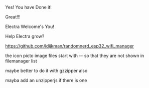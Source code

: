 Yes! You have Done it!

Great!!!

Electra Welcome's You!

Help Electra grow?

https://github.com/ldijkman/randomnerd_esp32_wifi_manager

the icon picto image files start with -- so that they are not shown in filemanager list 

maybe better to do it with gzzipper also

mayba add an unzipperjs if there is one
